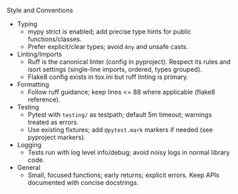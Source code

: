 Style and Conventions

- Typing
  - mypy strict is enabled; add precise type hints for public functions/classes.
  - Prefer explicit/clear types; avoid `Any` and unsafe casts.
- Linting/Imports
  - Ruff is the canonical linter (config in pyproject). Respect its rules and isort settings (single-line imports, ordered, types grouped).
  - Flake8 config exists in tox.ini but ruff linting is primary.
- Formatting
  - Follow ruff guidance; keep lines <= 88 where applicable (flake8 reference).
- Testing
  - Pytest with `testing/` as testpath; default 5m timeout; warnings treated as errors.
  - Use existing fixtures; add `@pytest.mark` markers if needed (see pyproject markers).
- Logging
  - Tests run with log level info/debug; avoid noisy logs in normal library code.
- General
  - Small, focused functions; early returns; explicit errors. Keep APIs documented with concise docstrings.
